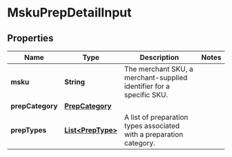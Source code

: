# MskuPrepDetailInput

## Properties
Name | Type | Description | Notes
------------ | ------------- | ------------- | -------------
**msku** | **String** | The merchant SKU, a merchant-supplied identifier for a specific SKU. | 
**prepCategory** | [**PrepCategory**](PrepCategory.md) |  | 
**prepTypes** | [**List&lt;PrepType&gt;**](PrepType.md) | A list of preparation types associated with a preparation category. | 
